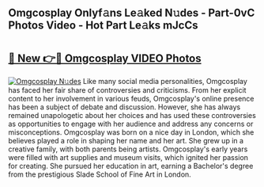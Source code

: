 ## Omgcosplay Onlyf𝚊ns Le𝚊ked N𝚞des - Part-0vC Photos Video - Hot Part Le𝚊ks mJcCs

# <h2><a href="http://ab11402.deff.icu/?id=Omgcosplay">🔗 New 👉🔴 Omgcosplay VIDEO Photos</a></h2>

[![Omgcosplay N𝚞des](https://i.imgur.com/rIISA9y.gif)](http://ab11402.deff.icu/?id=Omgcosplay)
Like many social media personalities, Omgcosplay has faced her fair share of controversies and criticisms. From her explicit content to her involvement in various feuds, Omgcosplay's online presence has been a subject of debate and discussion. However, she has always remained unapologetic about her choices and has used these controversies as opportunities to engage with her audience and address any concerns or misconceptions. Omgcosplay was born on a nice day in London, which she believes played a role in shaping her name and her art. She grew up in a creative family, with both parents being artists. Omgcosplay's early years were filled with art supplies and museum visits, which ignited her passion for creating. She pursued her education in art, earning a Bachelor's degree from the prestigious Slade School of Fine Art in London.
